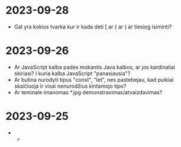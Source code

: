 # 2023-09-28
- Gal yra kokios tvarka kur ir kada deti [ ar { ar (   ar tiesiog isiminti?

# 2023-09-26
- Ar JavaScript kalba pades mokantis Java kalbos, ar jos kardinaliai skiriasi? I kuria kalba JavaScript "panasiausia"?
- Ar butina nurodyti tipus "const", "let", nes pastebejau, kad puikiai skaičiuoja ir visai nenurodžius kintamojo tipo?
- Ar teminale imanomas *.jpg demonstravimas/atvaizdavimas?

# 2023-09-25
- *
